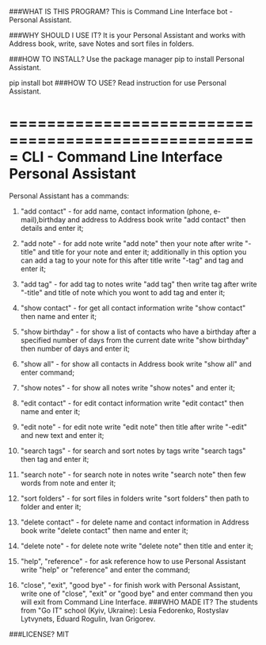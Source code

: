 ###WHAT IS THIS PROGRAM? This is Command Line Interface bot - Personal Assistant.

###WHY SHOULD I USE IT? It is your Personal Assistant and works with Address book, write, save Notes and sort files in folders.

###HOW TO INSTALL?
Use the package manager pip to install Personal Assistant.

pip install bot
###HOW TO USE? Read instruction for use Personal Assistant.

=====================================================
            CLI - Command Line Interface
                Personal Assistant
=====================================================

Personal Assistant has a commands:
1. "add contact" - for add name, contact information
(phone, e-mail),birthday and address to Address book
write "add contact" then details and enter it;

2. "add note" - for add note write "add note" then 
your note after write "-title" and title for your note
and enter it; additionally in this option you can add
a tag to your note for this after title write "-tag"
and tag and enter it;

3. "add tag" - for add tag to notes write "add tag"
then write tag after write "-title" and title of note
which you wont to add tag and enter it;

4. "show contact" - for get all contact information
write "show contact" then name and enter it;

5. "show birthday" - for show a list of contacts who
have a birthday after a specified number of days from
the current date write "show birthday" then number of
days and enter it;

6. "show all" - for show all contacts in Address book
write "show all" and enter command;

7. "show notes" - for show all notes write "show notes"
and enter it;

8. "edit contact" - for edit contact information write
"edit contact" then name and enter it;

9. "edit note" - for edit note write "edit note" then
title after write "-edit" and new text and enter it;

10. "search tags" - for search and sort notes by tags
write "search tags" then tag and enter it;

11. "search note" - for search note in notes write
"search note" then few words from note and enter it;

12. "sort folders" - for sort files in folders write
"sort folders" then path to folder and enter it;

13. "delete contact" - for delete name and contact
information in Address book write "delete contact" then
name and enter it;

14. "delete note" - for delete note write "delete note"
then title and enter it;

15. "help", "reference" - for ask reference how to
use Personal Assistant write "help" or "reference"
and enter the command;

16. "close", "exit", "good bye" - for finish work with
Personal Assistant, write one of "close", "exit" or
"good bye" and enter command then you will exit from
Command Line Interface.
###WHO MADE IT? The students from "Go IT" school (Kyiv, Ukraine): Lesia Fedorenko, Rostyslav Lytvynets, Eduard Rogulin, Ivan Grigorev.

###LICENSE? MIT
